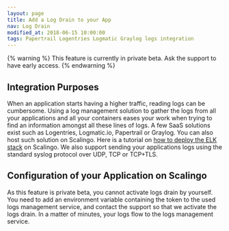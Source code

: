 ```yaml
---
layout: page
title: Add a Log Drain to your App
nav: Log Drain
modified_at: 2018-06-15 10:00:00
tags: Papertrail Logentries Logmatic Graylog logs integration
---
```


{% warning %}
  This feature is currently in private beta. Ask the support to have early access.
{% endwarning %}

## Integration Purposes

When an application starts having a higher traffic, reading logs can be cumbersome. Using a log
management solution to gather the logs from all your applications and all your containers eases your
work when trying to find an information amongst all these lines of logs. A few SaaS solutions exist
such as Logentries, Logmatic.io, Papertrail or Graylog. You can also host such solution on Scalingo.
Here is a tutorial on [how to deploy the ELK
stack](https://scalingo.com/articles/2018/02/23/running-the-elk-stack-on-scalingo.html) on Scalingo.
We also support sending your applications logs using the standard syslog protocol over UDP, TCP or
TCP+TLS.

## Configuration of your Application on Scalingo

As this feature is private beta, you cannot activate logs drain by yourself. You need to add an
environment variable containing the token to the used logs management service, and contact the
support so that we activate the logs drain. In a matter of minutes, your logs flow to the logs
management service.
